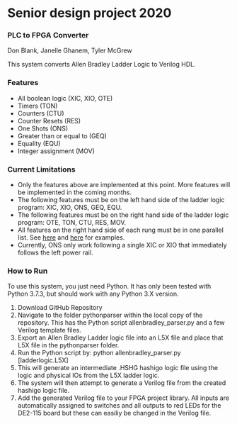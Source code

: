 # Senior design project 2020
### PLC to FPGA Converter
Don Blank, Janelle Ghanem, Tyler McGrew

This system converts Allen Bradley Ladder Logic to Verilog HDL.

### Features
* All boolean logic (XIC, XIO, OTE)
* Timers (TON)
* Counters (CTU)
* Counter Resets (RES)
* One Shots (ONS)
* Greater than or equal to (GEQ)
* Equality (EQU)
* Integer assignment (MOV)


### Current Limitations
* Only the features above are implemented at this point. More features will be implemented in the coming months.
* The following features must be on the left hand side of the ladder logic program: XIC, XIO, ONS, GEQ, EQU.
* The following features must be on the right hand side of the ladder logic program: OTE, TON, CTU, RES, MOV.
* All features on the right hand side of each rung must be in one parallel list. See [here](https://raw.githubusercontent.com/ghanemja/senior-design/master/misc/ex1.png) and [here](https://raw.githubusercontent.com/ghanemja/senior-design/master/misc/ex2.png) for examples.
* Currently, ONS only work following a single XIC or XIO that immediately follows the left power rail.

### How to Run
To use this system, you just need Python. It has only been tested with Python 3.7.3, but should work with any Python 3.X version.

1. Download GitHub Repository
1. Navigate to the folder pythonparser within the local copy of the repository. This has the Python script allenbradley_parser.py and a few Verilog template files. 
1. Export an Allen Bradley Ladder logic file into an L5X file and place that L5X file in the pythonparser folder. 
1. Run the Python script by: python allenbradley_parser.py [ladderlogic.L5X]
1. This will generate an intermediate .HSHG hashigo logic file using the logic and physical IOs from the L5X ladder logic.
1. The system will then attempt to generate a Verilog file from the created hashigo logic file.
1. Add the generated Verilog file to your FPGA project library. All inputs are automatically assigned to switches and all outputs to red LEDs for the DE2-115 board but these can easiliy be changed in the Verilog file.
